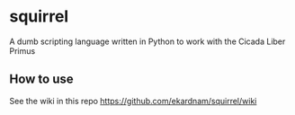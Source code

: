# squirrel

A dumb scripting language written in Python to work with the Cicada Liber Primus

## How to use

See the wiki in this repo https://github.com/ekardnam/squirrel/wiki

